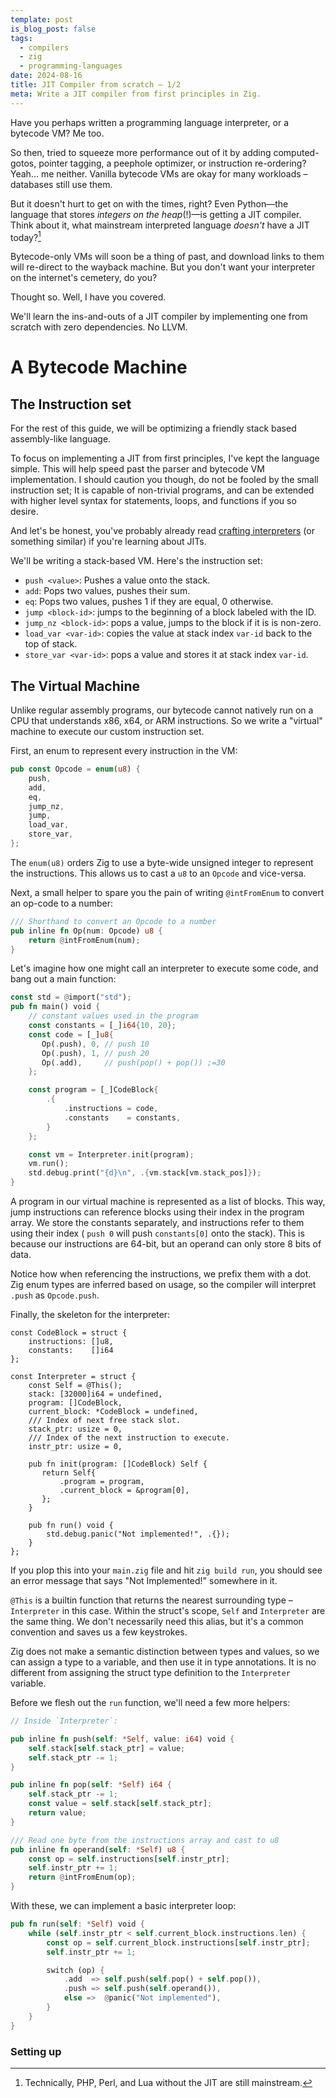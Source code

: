 ```yaml
---
template: post
is_blog_post: false
tags:
  - compilers 
  - zig
  - programming-languages
date: 2024-08-16
title: JIT Compiler from scratch – 1/2
meta: Write a JIT compiler from first principles in Zig. 
---
```


Have you perhaps written a programming language interpreter, or a bytecode VM?
Me too.

So then, tried to squeeze more performance out of it by 
adding computed-gotos, pointer tagging, a peephole optimizer,
or instruction re-ordering?
Yeah... me neither.
Vanilla bytecode VMs are okay for many workloads – 
databases still use them.

But it doesn't hurt to get on with the times, right?
Even Python—the language that stores *integers on the heap*(!)—is getting
a JIT compiler.
Think about it, what mainstream interpreted language *doesn't* have a JIT today?[^1]

Bytecode-only VMs will soon be a thing of past, and download links to them will re-direct to
the wayback machine.
But you don't want your interpreter on the internet's cemetery, do you?

Thought so. Well, I have you covered.

We'll learn the ins-and-outs of a JIT compiler by implementing one from scratch
with zero dependencies.
No LLVM.

# A Bytecode Machine

## The Instruction set

For the rest of this guide, we will be optimizing a friendly stack based
assembly-like language.

To focus on implementing a JIT from first principles, I've kept the language simple.
This will help speed past the parser and bytecode VM implementation.
I should caution you though, do not be fooled by the small instruction set;
It is capable of non-trivial programs, and can be extended with higher level
syntax for statements, loops, and functions if you so desire.

And let's be honest, you've probably already read [crafting interpreters](https://craftinginterpreters.com/)
(or something similar) if you're learning about JITs.

We'll be writing a stack-based VM. Here's the instruction set:

- `push <value>`: Pushes a value onto the stack.
- `add`: Pops two values, pushes their sum.
- `eq`: Pops two values, pushes 1 if they are equal, 0 otherwise.
- `jump <block-id>`: jumps to the beginning of a block labeled with the ID.
- `jump_nz <block-id>`: pops a value, jumps to the block if it is is non-zero.
- `load_var <var-id>`: copies the value at stack index `var-id` back to the top of stack.
- `store_var <var-id>`: pops a value and stores it at stack index `var-id`.


## The Virtual Machine

Unlike regular assembly programs, our bytecode cannot natively run on a CPU
that understands x86, x64, or ARM instructions.
So we write a "virtual" machine to execute our custom instruction set.

First, an enum to represent every instruction in the VM:

```rust
pub const Opcode = enum(u8) {
    push,
    add,
    eq,
    jump_nz,
    jump,
    load_var,
    store_var,
};
```

The `enum(u8)` orders Zig to use a byte-wide unsigned integer to represent
the instructions.
This allows us to cast a `u8` to an `Opcode` and vice-versa.

Next, a small helper to spare you the pain of writing `@intFromEnum` to convert an op-code to a number:

```rs
/// Shorthand to convert an Opcode to a number
pub inline fn Op(num: Opcode) u8 {
    return @intFromEnum(num);
}
```

Let's imagine how one might call an interpreter to execute some code,
and bang out a main function:

```rs
const std = @import("std");
pub fn main() void {
    // constant values used in the program
    const constants = [_]i64{10, 20};
    const code = [_]u8{
       Op(.push), 0, // push 10
       Op(.push), 1, // push 20
       Op(.add),     // push(pop() + pop()) ;=30
    };

    const program = [_]CodeBlock{
        .{
            .instructions = code,
            .constants    = constants,
        }
    };

    const vm = Interpreter.init(program);
    vm.run();
    std.debug.print("{d}\n", .{vm.stack[vm.stack_pos]});
}
```

A program in our virtual machine is represented as a list of blocks.
This way, jump instructions can reference blocks using their index in the program array.
We store the constants separately, and instructions refer to them using their index (
`push 0` will push `constants[0]` onto the stack).
This is because our instructions are 64-bit, but an operand can only store 8 bits of data.

Notice how when referencing the instructions, we prefix them with a dot.
Zig enum types are inferred based on usage,
so the compiler will interpret `.push` as `Opcode.push`.


Finally, the skeleton for the interpreter:

```zig
const CodeBlock = struct {
    instructions: []u8,
    constants:    []i64
};

const Interpreter = struct {
    const Self = @This();
    stack: [32000]i64 = undefined,
    program: []CodeBlock,
    current_block: *CodeBlock = undefined,
    /// Index of next free stack slot.
    stack_ptr: usize = 0,
    /// Index of the next instruction to execute.
    instr_ptr: usize = 0,

    pub fn init(program: []CodeBlock) Self {
       return Self{
           .program = program, 
           .current_block = &program[0],
       }; 
    }

    pub fn run() void {
        std.debug.panic("Not implemented!", .{});
    }
};
```

If you plop this into your `main.zig` file and hit `zig build run`, you should see an
error message that says "Not Implemented!" somewhere in it.

`@This` is a builtin function that returns the nearest surrounding type –
`Interpreter` in this case.
Within the struct's scope, `Self` and `Interpreter` are the same thing.
We don't necessarily need this alias, but it's a common convention and saves us a few keystrokes.

Zig does not make a semantic distinction between types and values, so we 
can assign a type to a variable, and then use it in type annotations.
It is no different from assigning the struct type definition to the `Interpreter` variable.

Before we flesh out the `run` function, we'll need a few more helpers:

```rs
// Inside `Interpreter`:

pub inline fn push(self: *Self, value: i64) void {
    self.stack[self.stack_ptr] = value;
    self.stack_ptr -= 1;
}

pub inline fn pop(self: *Self) i64 {
    self.stack_ptr -= 1;
    const value = self.stack[self.stack_ptr];
    return value;
}

/// Read one byte from the instructions array and cast to u8
pub inline fn operand(self: *Self) u8 {
    const op = self.instructions[self.instr_ptr];
    self.instr_ptr += 1;
    return @intFromEnum(op);
}
```

With these, we can implement a basic interpreter loop:

```rs
pub fn run(self: *Self) void {
    while (self.instr_ptr < self.current_block.instructions.len) {
        const op = self.current_block.instructions[self.instr_ptr];
        self.instr_ptr += 1;

        switch (op) {
            .add  => self.push(self.pop() + self.pop()),
            .push => self.push(self.operand()),
            else =>  @panic("Not implemented"),
        } 
    }
}
```


### Setting up

[^1]: Technically, PHP, Perl, and Lua without the JIT are still mainstream.
